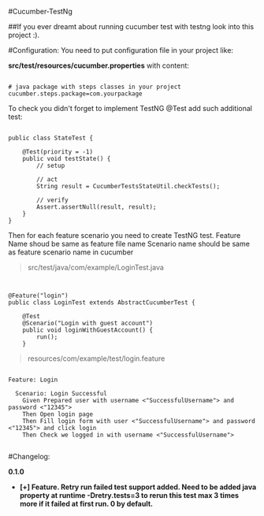 #Cucumber-TestNg

##If you ever dreamt about running cucumber test with testng look into this project :).

#Configuration:
You need to put configuration file in your project like:

<b>src/test/resources/cucumber.properties</b> with content:

<pre><code>
# java package with steps classes in your project
cucumber.steps.package=com.yourpackage
</code></pre>

To check you didn't forget to implement TestNG @Test add such additional test:

<pre><code>
public class StateTest {

    @Test(priority = -1)
    public void testState() {
        // setup

        // act
        String result = CucumberTestsStateUtil.checkTests();

        // verify
        Assert.assertNull(result, result);
    }
}
</code></pre>

Then for each feature scenario you need to create TestNG test.
Feature Name shoud be same as feature file name
Scenario name should be same as feature scenario name in cucumber

> src/test/java/com/example/LoginTest.java

<pre><code>

@Feature("login")
public class LoginTest extends AbstractCucumberTest {

    @Test
    @Scenario("Login with guest account")
    public void loginWithGuestAccount() {
        run();
    }
</code></pre>

> resources/com/example/test/login.feature

<pre><code>
Feature: Login

  Scenario: Login Successful
    Given Prepared user with username <"SuccessfulUsername"> and password <"12345">
    Then Open login page
    Then Fill login form with user <"SuccessfulUsername"> and password <"12345"> and click login
    Then Check we logged in with username <"SuccessfulUsername">

</code></pre>

#Changelog:
<p>
<b>0.1.0<b>
</p>
<ul>
<li>
[+] Feature. Retry run failed test support added.
Need to be added java property at runtime -Dretry.tests=3 to rerun this test max 3 times more if it failed
at first run. 0 by default.
</li>
</ul>
